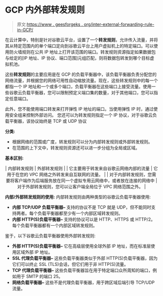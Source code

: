 # GCP 内外部转发规则

> 原文:[https://www . geesforgeks . org/inter-external-forwarding-rule-in-GCP/](https://www.geeksforgeeks.org/internal-external-forwarding-rule-in-gcp/)

在云计算中，特别是针对谷歌云平台，设置了一个**转发规则**，允许传入流量，并将其从特定范围内的单个端口定向到谷歌云平台上用户虚拟机上的特定端口。可以使用防火墙规则在公共 IP 地址上打开该范围的端口。转发规则资源指定如果数据包与给定的[IP 地址、IP 协议、端口范围]元组匹配，则将数据包转发到哪个目标虚拟机池。

这些**转发规则**的主要应用是在 GCP 的负载平衡器中，该负载平衡器负责分配您的网络流量，并根据您的网络可用性自动缩放流量。现在，这些转发规则中的每一个都指一个 IP 地址和一个或多个端口，负载平衡器在这些端口上接受流量。使用一些谷歌云负载平衡器，您可以限制预定义端口集的数量，对于其他端口，您可以指定任意端口。

此外，您不能使用端口转发来打开弹性 IP 地址的端口。当使用弹性 IP 时，通过使用安全组来控制外部访问。
您还可以为转发规则指定一个 IP 协议，对于谷歌云负载平衡器，该协议始终是 TCP 或 UDP 协议

**分类:**

*   根据网络的范围或广度，转发规则可以分为内部转发规则或外部转发规则。
*   在范围的上下文中，转发规则资源还可以进一步分组为全局或区域。

**基本区别:**

<center>

| 内部转发规则 | 外部转发规则 |
| 它主要用于转发来自谷歌云网络内部的流量 | 它用于在您的 VPC 网络之外转发来自互联网的流量。 |
| 对于内部转发规则，您需要将客户端作为后端服务放在同一个虚拟专用云网络中，或者放在连接的网络中 | 对于外部转发规则，您可以让客户端全局位于 VPC 网络范围之外。 |

</center>

**内部/外部转发规则的使用:**
内部转发规则由两种类型的谷歌云负载平衡器使用:

*   **内部 TCP/UDP 负载平衡器–**
    支持的协议不是 TCP 就是 UDP，但不能同时支持两者。每个负载平衡器都至少有一个内部区域转发规则。
*   **内部 HTTP(S)负载平衡器–**
    支持的协议可以是 HTTP、HTTPS 或 HTTP/2。每个负载平衡器都有一个内部区域转发规则。

鉴于，以下谷歌云负载平衡器使用外部转发规则:

*   **外部 HTTP(S)负载平衡器–**
    它在高级层使用全球外部 IP 地址，而在标准层使用区域外部 IP 地址。
*   **SSL 代理负载平衡器–**
    这些负载平衡器类似于外部 HTTP(S)负载平衡器，因为它们可以终止 SSL (TLS)会话，但它们用于非 HTTP(S)流量。
*   **TCP 代理负载平衡器–**
    这些负载平衡器旨在用于特定端口众所周知的端口，例如用于 SMTP 的端口 25。
*   **网络负载平衡器–**
    这些不是代理负载平衡器，用于跨区域后端引导 TCP/UDP 流量。
